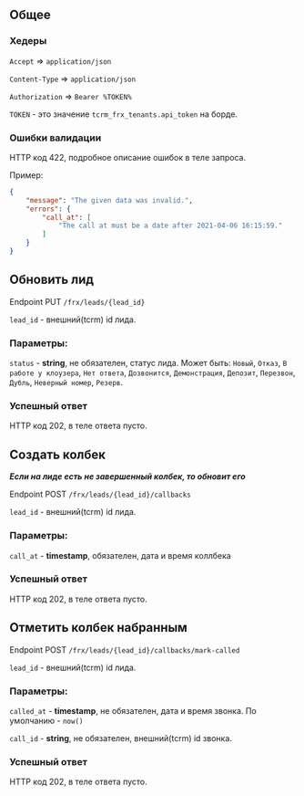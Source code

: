 ## Общее
### Хедеры

`Accept` => `application/json`

`Content-Type` => `application/json`

`Authorization` => `Bearer %TOKEN%`

`TOKEN` - это значение `tcrm_frx_tenants.api_token` на борде.

### Ошибки валидации

HTTP код 422, подробное описание ошибок в теле запроса.

Пример:

```json
{
    "message": "The given data was invalid.",
    "errors": {
        "call_at": [
            "The call at must be a date after 2021-04-06 16:15:59."
        ]
    }
}
```



## Обновить лид

Endpoint PUT `/frx/leads/{lead_id}`

`lead_id` - внешний(tcrm) id лида.

### Параметры:

`status` - **string**, не обязателен, статус лида. Может быть: 
`Новый`, `Отказ`, `В работе у клоузера`, `Нет ответа`, `Дозвонится`, 
`Демонстрация`, `Депозит`, `Перезвон`, `Дубль`, `Неверный номер`, `Резерв`.

### Успешный ответ

HTTP код 202, в теле ответа пусто.



## Создать колбек
***Если на лиде есть не завершенный колбек, то обновит его***

Endpoint POST `/frx/leads/{lead_id}/callbacks`

`lead_id` - внешний(tcrm) id лида.

### Параметры:

`call_at` - **timestamp**, обязателен, дата и время коллбека

### Успешный ответ

HTTP код 202, в теле ответа пусто.



## Отметить колбек набранным

Endpoint POST `/frx/leads/{lead_id}/callbacks/mark-called`

`lead_id` - внешний(tcrm) id лида.

### Параметры:

`called_at` - **timestamp**, не обязателен, дата и время звонка. По умолчанию - `now()`

`call_id` - **string**, не обязателен, внешний(tcrm) id звонка.

### Успешный ответ

HTTP код 202, в теле ответа пусто.
